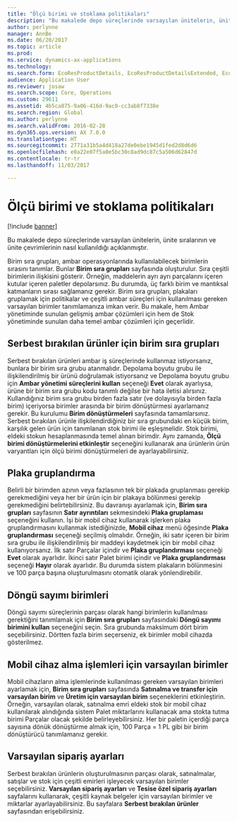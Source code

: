 ```yaml
---
title: "Ölçü birimi ve stoklama politikaları"
description: "Bu makalede depo süreçlerinde varsayılan ünitelerin, ünite sıralarının ve ünite çevrimlerinin nasıl kullanıldığı açıklanmıştır."
author: perlynne
manager: AnnBe
ms.date: 06/20/2017
ms.topic: article
ms.prod: 
ms.service: dynamics-ax-applications
ms.technology: 
ms.search.form: EcoResProductDetails, EcoResProductDetailsExtended, EcoResStorageDimensionGroup, InventItemOrderSetup, UnitOfMeasureConversion, WHSRFMenuItem, WHSUOMSeqGroupTable
audience: Application User
ms.reviewer: josaw
ms.search.scope: Core, Operations
ms.custom: 29611
ms.assetid: 4b5ca875-9a06-416d-9ac0-cc3ab8f7338e
ms.search.region: Global
ms.author: perlynne
ms.search.validFrom: 2016-02-28
ms.dyn365.ops.version: AX 7.0.0
ms.translationtype: HT
ms.sourcegitcommit: 2771a31b5a4d418a27de0ebe1945d1fed2d8d6d6
ms.openlocfilehash: e0a22e07f5a0e5bc30c8ad9dc87c5a506d62847d
ms.contentlocale: tr-tr
ms.lasthandoff: 11/03/2017

---
```


# <a name="unit-of-measure-and-stocking-policies"></a>Ölçü birimi ve stoklama politikaları

[!include [banner](../includes/banner.md)]

Bu makalede depo süreçlerinde varsayılan ünitelerin, ünite sıralarının ve ünite çevrimlerinin nasıl kullanıldığı açıklanmıştır.

Birim sıra grupları, ambar operasyonlarında kullanılabilecek birimlerin sırasını tanımlar. Bunlar **Birim sıra grupları** sayfasında oluşturulur. Sıra çeşitli birimlerin ilişkisini gösterir. Örneğin, maddelerin ayrı ayrı parçalarını içeren kutular içeren paletler depolarsınız. Bu durumda, üç farklı birim ve mantıksal katmanların sırası sağlamanız gerekir. Birim sıra grupları, plakaları gruplamak için politikalar ve çeşitli ambar süreçleri için kullanılması gereken varsayılan birimler tanımlamanıza imkan verir. Bu makale, hem Ambar yönetiminde sunulan gelişmiş ambar çözümleri için hem de Stok yönetiminde sunulan daha temel ambar çözümleri için geçerlidir.

## <a name="unit-sequence-groups-for-released-products"></a>Serbest bırakılan ürünler için birim sıra grupları
Serbest bırakılan ürünleri ambar iş süreçlerinde kullanmaz istiyorsanız, bunlara bir birim sıra grubu atanmalıdır. Depolama boyutu grubu ile ilişkilendirilmiş bir ürünü doğrulamak istiyorsanız ve Depolama boyutu grubu için **Ambar yönetimi süreçlerini kullan** seçeneği **Evet** olarak ayarlıysa, ürüne bir birim sıra grubu kodu tanımlı değilse bir hata iletisi alırsınız. Kullandığınız birim sıra grubu birden fazla satır (ve dolayısıyla birden fazla birim) içeriyorsa birimler arasında bir birim dönüştürmesi ayarlamanız gerekir. Bu kurulumu **Birim dönüştürmeleri** sayfasında tamamlarsınız. Serbest bırakılan ürünle ilişkilendirdiğiniz bir sıra grubundaki en küçük birim, karşılık gelen ürün için tanımlanan stok birimi ile eşleşmelidir. Stok birimi, eldeki stokun hesaplanmasında temel alınan birimdir. Aynı zamanda, **Ölçü birimi dönüştürmelerini etkinleştir** seçeneğini kullanarak ana ürünlerin ürün varyantları için ölçü birimi dönüştürmeleri de ayarlayabilirsiniz.

## <a name="license-plate-grouping"></a>Plaka gruplandırma
Belirli bir birimden azının veya fazlasının tek bir plakada gruplanması gerekip gerekmediğini veya her bir ürün için bir plakaya bölünmesi gerekip gerekmediğini belirtebilirsiniz. Bu davranışı ayarlamak için, **Birim sıra grupları** sayfasının **Satır ayrıntıları** sekmesindeki **Plaka gruplaması** seçeneğini kullanın. İşi bir mobil cihaz kullanarak işlerken plaka gruplandırmasını kullanmak istediğinizde, **Mobil cihaz** menü öğesinde **Plaka gruplandırması** seçeneği seçilmiş olmalıdır. Örneğin, iki satır içeren bir birim sıra grubu ile ilişkilendirilmiş bir maddeyi kaydetmek için bir mobil cihaz kullanıyorsanız. İlk satır Parçalar içindir ve **Plaka gruplandırması** seçeneği **Evet** olarak ayarlıdır. İkinci satır Palet birimi içindir ve **Plaka gruplandırması** seçeneği **Hayır** olarak ayarlıdır. Bu durumda sistem plakaların bölünmesini ve 100 parça başına oluşturulmasını otomatik olarak yönlendirebilir.

## <a name="units-for-cycle-counting"></a>Döngü sayımı birimleri
Döngü sayımı süreçlerinin parçası olarak hangi birimlerin kullanılması gerektiğini tanımlamak için **Birim sıra grupları** sayfasındaki **Döngü sayımı birimini kullan** seçeneğini seçin. Sıra grubunda maksimum dört birim seçebilirsiniz. Dörtten fazla birim seçerseniz, ek birimler mobil cihazda gösterilmez.

## <a name="default-units-for-mobile-device-receiving-processes"></a>Mobil cihaz alma işlemleri için varsayılan birimler
Mobil cihazların alma işlemlerinde kullanılması gereken varsayılan birimleri ayarlamak için, **Birim sıra grupları** sayfasında **Satınalma ve transfer için varsayılan birim** ve **Üretim için varsayılan birim** seçeneklerini etkinleştirin. Örneğin, varsayılan olarak, satınalma emri eldeki stok bir mobil cihaz kullanılarak alındığında sistem Palet miktarlarını kullanacak ama stokta tutma birimi Parçalar olacak şekilde belirleyebilirsiniz. Her bir paletin içerdiği parça sayısına dönük dönüştürme almak için, 100 Parça = 1 PL gibi bir birim dönüştürücü tanımlamanız gerekir.

## <a name="default-order-settings"></a>Varsayılan sipariş ayarları
Serbest bırakılan ürünlerin oluşturulmasının parçası olarak, satınalmalar, satışlar ve stok için çeşitli emirleri işleyecek varsayılan birimler seçebilirsiniz. **Varsayılan sipariş ayarları** ve **Tesise özel sipariş ayarları** sayfalarını kullanarak, çeşitli kaynak belgeler için varsayılan birimler ve miktarlar ayarlayabilirsiniz. Bu sayfalara **Serbest bırakılan ürünler** sayfasından erişebilirsiniz.




